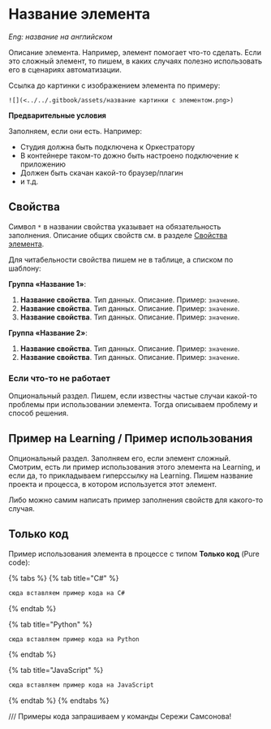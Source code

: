 # Название элемента

*Eng: название на английском*

Описание элемента. Например, элемент помогает что-то сделать. Если это сложный элемент, то пишем, в каких случаях полезно использовать его в сценариях автоматизации.

Ссылка до картинки с изображением элемента по примеру:   

`![](<../../.gitbook/assets/название картинки с элементом.png>)`

**Предварительные условия**

Заполняем, если они есть. Например:
* Студия должна быть подключена к Оркестратору
* В контейнере таком-то дожно быть настроено подключение к приложению
* Должен быть скачан какой-то браузер/плагин
* и т.д.


## Свойства
Символ `*` в названии свойства указывает на обязательность заполнения. Описание общих свойств см. в разделе [Свойства элемента](https://docs.primo-rpa.ru/primo-rpa/primo-studio/process/elements#svoistva-elementa).

Для читабельности свойства пишем не в таблице, а списком по шаблону:

**Группа «Название 1»**:

1. **Название свойства**. Тип данных. Описание. Пример: `значение`.
1. **Название свойства**. Тип данных. Описание. Пример: `значение`.
1. **Название свойства**. Тип данных. Описание. Пример: `значение`.

**Группа «Название 2»**:

1. **Название свойства**. Тип данных. Описание. Пример: `значение`.
1. **Название свойства**. Тип данных. Описание. Пример: `значение`.


### Если что-то не работает
Опциональный раздел. Пишем, если известны частые случаи какой-то проблемы при использовании элемента. Тогда описываем проблему и способ решения.


## Пример на Learning / Пример использования

Опциональный раздел. Заполняем его, если элемент сложный. Смотрим, есть ли пример использования этого элемента на Learning, и если да, то прикладываем гиперссылку на Learning. Пишем название проекта и процесса, в котором используется этот элемент.

Либо можно самим написать пример заполнения свойств для какого-то случая.


## Только код

Пример использования элемента в процессе с типом **Только код** (Pure code):

{% tabs %}
{% tab title="C#" %}
```csharp
сюда вставляем пример кода на C#
```
{% endtab %}

{% tab title="Python" %}
```python
сюда вставляем пример кода на Python
```
{% endtab %}

{% tab title="JavaScript" %}
```javascript
сюда вставляем пример кода на JavaScript
```
{% endtab %}
{% endtabs %}


/// Примеры кода запрашиваем у команды Сережи Самсонова!
